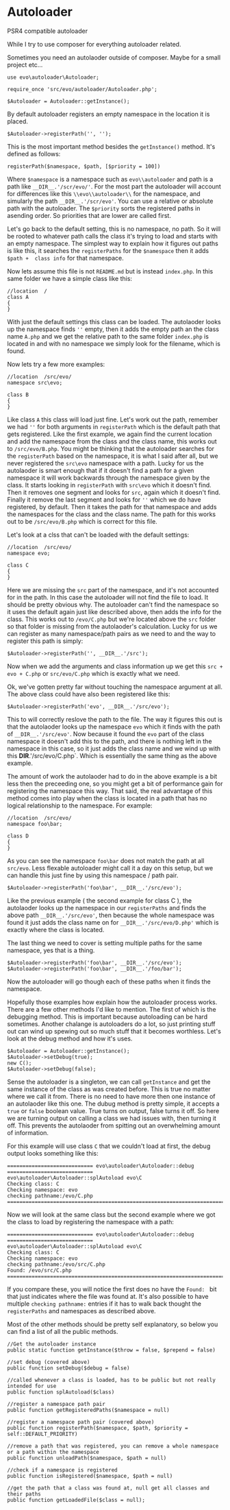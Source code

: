 # Autoloader
PSR4 compatible autoloader

While I try to use composer for everything autoloader related.

Sometimes you need an autolaoder outside of composer.  Maybe for a small project etc...

```
use evo\autoloader\Autoloader;

require_once 'src/evo/autoloader/Autoloader.php';

$Autoloader = Autoloader::getInstance();
```

By default autoloader registers an empty namespace in the location it is placed.  

```
$Autoloader->registerPath('', '');

```

This is the most important method besides the `getInstance()` method.  It's defined as follows:

```
registerPath($namespace, $path, [$priority = 100])
```

Where `$namespace` is a namespace such as `evo\\autoloader` and path is a path like `__DIR__.'/scr/evo/'`.  For the most part the autoloader will account for differences like this `\\evo\\autoloader\\` for the namespace, and simularly the path `__DIR__.'/scr/evo'`.  You can use a relative or absolute path with the autoloader.  The `$priority` sorts the registered paths in asending order.  So priorities that are lower are called first.

Let's go back to the default setting, this is no namespace, no path.  So it will be rooted to whatever path calls the class it's trying to load and starts with an empty namespace.  The simplest way to explain how it figures out paths is like this, it searches the `registerPaths` for the `$namespace` then it adds `$path +  class info` for that namespace.

Now lets assume this file is not `README.md` but is instead `index.php`.  In this same folder we have a simple class like this:

```
//location  /
class A
{
}
```

With just the default settings this class can be loaded.  The autolaoder looks up the namespace finds `''` empty, then it adds the empty path an the class name `A.php` and we get the relative path to the same folder `index.php` is located in and with no namespace we simply look for the filename, which is found.

Now lets try a few more examples:

```
//location  /src/evo/
namespace src\evo;

class B
{
}
```

Like class `A` this class will load just fine.  Let's work out the path, remember we had `''` for both arguments in `registerPath` which is the default path that gets registered.  Like the first example, we again find the current location and add the namespace from the class and the class name, this works out to `/src/evo/B.php`.  You might be thinking that the autoloader searches for the `registerPath` based on the namespace, it is what I said after all, but we never registered the `src\evo` namespace with a path. Lucky for us the autolaoder is smart enough that if it doesn't find a path for a given namespace it will work backwards through the namespace given by the class.  It starts looking in `registerPath` with `src\evo` which it doesn't find. Then it removes one segment and looks for `src`, again which it doesn't find. Finally it remove the last segment and looks for `''` which we do have registered, by default.  Then it takes the path for that namespace and adds the namespaces for the class and the class name.  The path for this works out to be `/src/evo/B.php` which is correct for this file.

Let's look at a clss that can't be loaded with the default settings:

```
//location  /src/evo/
namespace evo;

class C
{
}
```

Here we are missing the `src` part of the namespace, and it's not accounted for in the path.  In this case the autoloader will not find the file to load.  It should be pretty obvious why. The autoloader can't find the namespace so it uses the default again just like described above, then adds the info for the class. This works out to `/evo/C.php` but we're located above the `src` folder so that folder is missing from the autolaoder's calculation.  Lucky for us we can register as many namespace/path pairs as we need to and the way to register this path is simply:

```
$Autoloader->registerPath('', __DIR__.'/src');
```

Now when we add the arguments and class information up we get this `src + evo + C.php` or `src/evo/C.php` which is exactly what we need.

Ok, we've gotten pretty far without touching the namespace argument at all.  The above class could have also been registered like this:

```
$Autoloader->registerPath('evo', __DIR__.'/src/evo');
```

This to will correctly reslove the path to the file.  The way it figures this out is that the autolaoder looks up the namespace `evo` which it finds with the path of `__DIR__.'/src/evo'`.  Now because it found the `evo` part of the class namespace it doesn't add this to the path, and there is nothing left in the namespace in this case, so it just adds the class name and we wind up with this __DIR__.'/src/evo/C.php`. Which is essentially the same thing as the above example.

The amount of work the autolaoder had to do in the above example is a bit less then the preceeding one, so you might get a bit of performance gain for registering the namespace this way.  That said, the real advantage of this method comes into play when the class is located in a path that has no logical relationship to the namespace.  For example:

```
//location  /src/evo/
namespace foo\bar;

class D
{
}
```

As you can see the namespace `foo\bar` does not match the path at all `src/evo`.  Less flexable autoloader might call it a day on this setup, but we can handle this just fine by using this namespace / path pair.

```
$Autoloader->registerPath('foo\bar', __DIR__.'/src/evo');
```

Like the previous example ( the second example for class C ), the autolaoder looks up the namespace in our `registerPaths` and finds the above path `__DIR__.'/src/evo'`, then because the whole namespace was found it just adds the class name on for `__DIR__.'/src/evo/D.php'` which is exactly where the class is located.

The last thing we need to cover is setting multiple paths for the same namespace, yes that is a thing.

```
$Autoloader->registerPath('foo\bar', __DIR__.'/src/evo');
$Autoloader->registerPath('foo\bar', __DIR__.'/foo/bar');
```

Now the autoloader will go though each of these paths when it finds the namespace.


Hopefully those examples how explain how the autoloader process works. There are a few other methods I'd like to mention.  The first of which is the debugging method.  This is important because autoloading can be hard sometimes.  Another chalange is autoloaders do a lot, so just printing stuff out can wind up spewing out so much stuff that it becomes worthless. Let's look at the debug method and how it's uses.

```
$Autoloader = Autoloader::getInstance();
$Autoloader->setDebug(true);
new C();
$Autoloader->setDebug(false);
```

Sense the autoloader is a singleton, we can call `getInstance` and get the same instance of the class as was created before.  This is true no matter where we call it from.  There is no need to have more then one instance of an autolaoder like this one. The dubug method is pretty simple, it accepts a `true` or `false` boolean value.  True turns on output, false turns it off.  So here we are turning output on calling a class we had issues with, then turning it off.  This prevents the autolaoder from spitting out an overwhelming amount of information. 

For this example will use class `C` that we couldn't load at first, the debug output looks something like this:

```
============================ evo\autoloader\Autoloader::debug ============================
evo\autoloader\Autoloader::splAutoload evo\C
Checking class: C
Checking namespace: evo
checking pathname:/evo/C.php
==========================================================================================
```

Now we will look at the same class but the second example where we got the class to load by registering the namespace with a path:

```
============================ evo\autoloader\Autoloader::debug ============================
evo\autoloader\Autoloader::splAutoload evo\C
Checking class: C
Checking namespace: evo
checking pathname:/evo/src/C.php
Found: /evo/src/C.php
==========================================================================================
```
If you compare these, you will notice the first does no have the `Found: ` bit that just indicates where the file was found at. It's also possible to have multiple `checking pathname:` entries if it has to walk back thought the `registerPaths` and namespaces as described above.

Most of the other methods should be pretty self explanatory, so below you can find a list of all the public methods.

```
//Get the autoloader instance
public static function getInstance($throw = false, $prepend = false)

//set debug (covered above)
public function setDebug($debug = false)

//called whenever a class is loaded, has to be public but not really intended for use
public function splAutoload($class)

//register a namespace path pair
public function getRegisteredPaths($namespace = null)

//register a namespace path pair (covered above)
public function registerPath($namespace, $path, $priority = self::DEFAULT_PRIORITY)

//remove a path that was registered, you can remove a whole namespace or a path within the namespace
public function unloadPath($namespace, $path = null)

//check if a namespace is registered
public function isRegistered($namespace, $path = null)

//get the path that a class was found at, null get all classes and their paths
public function getLoadedFile($class = null);

``` 






